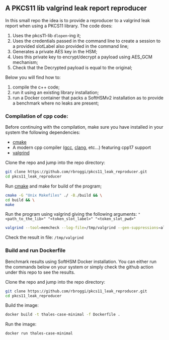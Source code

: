 ## A PKCS11 lib valgrind leak report reproducer

In this small repo the idea is to provide a reproducer to a valgrind leak report when using a PKCS11 library.
The code does: 
1. Uses the pkcs11-lib `dlopen`-ing it;
1. Uses the credentials passed in the command line to create a session to a provided slotLabel also provided in the command line;
1. Generates a private AES key in the HSM;
1. Uses this private key to encrypt/decrypt a payload using AES_GCM mechanism;
1. Check that the Decrypted payload is equal to the original;

Below you will find how to:
1. compile the c++ code;
2. run it using an existing library installation; 
3. run a Docker container that packs a SoftHSMv2 installation as to provide a benchmark where no leaks are present;

### Compilation of cpp code:

Before continuing with the compilation, make sure you have installed in your system the following dependencies:

* [cmake](https://cmake.org/)
* A modern cpp compiler ([gcc](https://gcc.gnu.org/), [clang](https://clang.llvm.org/), etc...) featuring cpp17 support
* [valgrind](http://valgrind.org/)

Clone the repo and jump into the repo directory:
```bash
git clone https://github.com/rbroggi/pkcs11_leak_reproducer.git
cd pkcs11_leak_reproducer
```
Run [cmake](https://cmake.org/) and make for build of the program;
```bash
cmake -G "Unix Makefiles" ./ -B./build && \
cd build && \
make
```
Run the program using valgrind giving the following arguments: `"<path_to_the_lib>" "<token_slot_label>" "<token_slot_pwd>" ` 
```bash
valgrind --tool=memcheck --log-file=/tmp/valgrind --gen-suppressions=all --leak-check=full --leak-resolution=med --track-origins=yes --vgdb=no ./pkcs11_leak_reproducer "<path_to_the_lib>" "<token_slot_label>" "<token_slot_pwd>" 
```
Check the result in file: `/tmp/valgrind`

### Build and run Dockerfile 

Benchmark results using SoftHSM Docker installation. You can either 
run the commands below on your system or simply check the github action
under this repo to see the results.

Clone the repo and jump into the repo directory:
```bash
git clone https://github.com/rbroggi/pkcs11_leak_reproducer.git
cd pkcs11_leak_reproducer
```
Build the image:
```bash
docker build -t thales-case-minimal -f Dockerfile .
```
Run the image:
```bash
docker run thales-case-minimal
```

